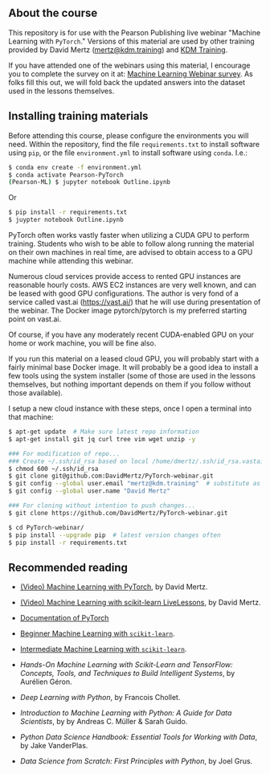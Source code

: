 ## About the course

This repository is for use with the Pearson Publishing live webinar "Machine
Learning with `PyTorch`."  Versions of this material are used by other training
provided by David Mertz (<mertz@kdm.training>) and [KDM
Training](http://kdm.training).

If you have attended one of the webinars using this material, I encourage you
to complete the survey on it at: [Machine Learning Webinar
survey](https://goo.gl/pghpzD).  As folks fill this out, we will fold back the
updated answers into the dataset used in the lessons themselves.

## Installing training materials

Before attending this course, please configure the environments you will need.
Within the repository, find the file `requirements.txt` to install software
using `pip`, or the file `environment.yml` to install software using `conda`.
I.e.:

```bash
$ conda env create -f environment.yml
$ conda activate Pearson-PyTorch
(Pearson-ML) $ jupyter notebook Outline.ipynb
```

Or

```bash
$ pip install -r requirements.txt
$ juypter notebook Outline.ipynb
```

PyTorch often works vastly faster when utilizing a CUDA GPU to perform
training.  Students who wish to be able to follow along running the material on
their own machines in real time, are advised to obtain access to a GPU machine
while attending this webinar.
 
Numerous cloud services provide access to rented GPU instances are reasonable
hourly costs.  AWS EC2 instances are very well known, and can be leased with
good GPU configurations.  The author is very fond of a service called vast.ai
(https://vast.ai/) that he will use during presentation of the webinar.  The
Docker image pytorch/pytorch is my preferred starting point on vast.ai.

Of course, if you have any moderately recent CUDA-enabled GPU on your home or
work machine, you will be fine also.

If you run this material on a leased cloud GPU, you will probably start with a
fairly minimal base Docker image.  It will probably be a good idea to install a
few tools using the system installer (some of those are used in the lessons
themselves, but nothing important depends on them if you follow without those
available).

I setup a new cloud instance with these steps, once I open a terminal into that
machine:

```bash
$ apt-get update  # Make sure latest repo information
$ apt-get install git jq curl tree vim wget unzip -y

### For modification of repo...
### Create ~/.ssh/id_rsa based on local /home/dmertz/.ssh/id_rsa.vastai
$ chmod 600 ~/.ssh/id_rsa
$ git clone git@github.com:DavidMertz/PyTorch-webinar.git
$ git config --global user.email "mertz@kdm.training"  # substitute as needed
$ git config --global user.name "David Mertz"

### For cloning without intention to push changes...
$ git clone https://github.com/DavidMertz/PyTorch-webinar.git

$ cd PyTorch-webinar/
$ pip install --upgrade pip  # latest version changes often
$ pip install -r requirements.txt
```

## Recommended reading

* [(Video) Machine Learning with PyTorch](https://learning.oreilly.com/videos/machine-learning-with/9780135627105), by David Mertz.

* [(Video) Machine Learning with scikit-learn LiveLessons](https://www.oreilly.com/library/view/machine-learning-with/9780135474198/), by David Mertz.

* [Documentation of PyTorch](https://pytorch.org/docs/stable/index.html)

* [Beginner Machine Learning with `scikit-learn`](https://github.com/DavidMertz/ML-Live-Beginner).

* [Intermediate Machine Learning with `scikit-learn`](https://github.com/DavidMertz/ML-Live-Intermediate).

* _Hands-On Machine Learning with Scikit-Learn and TensorFlow: Concepts, Tools, and Techniques to Build Intelligent Systems_, by Aurélien Géron.

* _Deep Learning with Python_, by Francois Chollet.

* _Introduction to Machine Learning with Python: A Guide for Data Scientists_, by by Andreas C. Müller & Sarah Guido.

* _Python Data Science Handbook: Essential Tools for Working with Data_, by Jake VanderPlas.

* _Data Science from Scratch: First Principles with Python_, by Joel Grus.

